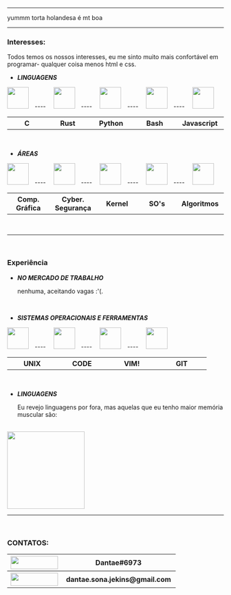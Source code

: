<hr>

yummm torta holandesa é mt boa

<hr>

### **Interesses:**
Todos temos os nossos interesses, eu me sinto muito mais confortável em programar- qualquer coisa menos html e css.

- ***LINGUAGENS***

<img src="https://cdn.jsdelivr.net/gh/devicons/devicon/icons/c/c-original.svg"    
width="50px"
height="50px"
/> ---- 
<img src="https://cdn.jsdelivr.net/gh/devicons/devicon/icons/rust/rust-plain.svg"
    width="50px"
    height="50px"
/> ---- 
<img src="https://cdn.jsdelivr.net/gh/devicons/devicon/icons/python/python-original.svg"
    width="50px"
    height="50px"
/> ---- 
<img src="https://cdn.jsdelivr.net/gh/devicons/devicon/icons/bash/bash-original.svg"
    width="50px"
    height="50px"
/> ---- 
<img src="https://cdn.jsdelivr.net/gh/devicons/devicon/icons/javascript/javascript-original.svg"
    width="50px"
    height="50px"
/> 
<table table-layout="fixed">
<tr>
 <th scope="col" width="100px">C</th>
 <th scope="col" width="100px">Rust</th>
 <th scope="col" width="100px">Python</th>
 <th scope="col" width="100px">Bash</th>
 <th scope="col" width="100px">Javascript</th>
</tr>
 </table>

<br>

- ***ÁREAS***

<img src="https://img.icons8.com/external-inipagistudio-lineal-color-inipagistudio/64/000000/external-cube-augmented-reality-inipagistudio-lineal-color-inipagistudio.png"
    width="50px"
    height="50px"
/> ---- 
<img src="https://img.icons8.com/nolan/64/skull.png"
    width="50px"
    height="50px"
/> ---- 
<img src="https://img.icons8.com/color/48/000000/linux--v1.png"    
    width="50px"
    height="50px"
/> ---- 
<img src="https://img.icons8.com/color/48/000000/free-bsd.png"
    width="50px"
    height="50px"
/> ---- 
<img src="https://img.icons8.com/external-flatart-icons-lineal-color-flatarticons/64/000000/external-algorithm-data-science-and-cyber-security-flatart-icons-lineal-color-flatarticons.png"
    width="50px"
    height="50px"
/>

<table table-layout="fixed">
<tr>
 <th scope="col" width="100px">Comp.<br>Gráfica</th>
 <th scope="col" width="100px">Cyber.<br>Segurança</th>
 <th scope="col" width="100px"><div class="bloco">Kernel</div></th>
 <th scope="col" width="100px"><div class="bloco">SO's</div></th>
 <th scope="col" width="100px"><div class="bloco">Algoritmos</div></th>
</tr>
 </table>

<br>

<hr>

<br>

### **Experiência**

- ***NO MERCADO DE TRABALHO***

    nenhuma, aceitando vagas :'(.

<br>

- ***SISTEMAS OPERACIONAIS E FERRAMENTAS***

<img src="https://img.icons8.com/color/48/000000/linux--v1.png"
    width="50px"
    height="50px"
/> ---- 
<img src="https://cdn.jsdelivr.net/gh/devicons/devicon/icons/vscode/vscode-original.svg"
    width="50px"
    height="50px"
/> ---- 
<img src="https://cdn.jsdelivr.net/gh/devicons/devicon/icons/vim/vim-original.svg"  
    width="50px"
    height="50px"
/> ---- 
 <img src="https://cdn.jsdelivr.net/gh/devicons/devicon/icons/git/git-original.svg"
    width="50px"
    height="50px"
/>

<table table-layout="fixed">
<tr>
 <th scope="col" width="100px">UNIX</th>
 <th scope="col" width="100px">CODE</th>
 <th scope="col" width="100px">VIM!</th>
 <th scope="col" width="100px">GIT</th>
</tr>
</table>

<br>

- ***LINGUAGENS***

    Eu revejo linguagens por fora, mas aquelas que eu tenho maior memória muscular são:

<br>

  <img height="180em" src="https://github-readme-stats.vercel.app/api/top-langs/?username=Dantae-Jekins&layout=compact&langs_count=5&theme=gruvbox"/>

<br>

<hr>

<br>

### CONTATOS:

<table table-layout="fixed">
<tr>
 <th scope="col" width="100px"><img src = "https://img.shields.io/badge/Discord-7289DA?style=for-the-badge&logo=discord&logoColor=white" width="110px" height="30px">
</th>
 <th scope="col" width="200px">Dantae#6973</th>
<tr>
 <th scope="col" width="100px"><img src ="https://img.shields.io/badge/Gmail-D14836?style=for-the-badge&logo=gmail&logoColor=white" width="110px" height="30px"></th>
 <th scope="col" width="250px">dantae.sona.jekins@gmail.com</th>
</tr>
</table>

<!--
**Dantae-Jekins/Dantae-Jekins** is a ✨ _special_ ✨ repository because its `README.md` (this file) appears on your GitHub profile.

Here are some ideas to get you started:

- 🔭 I’m currently working on ...
- 🌱 I’m currently learning ...
- 👯 I’m looking to collaborate on ...
- 🤔 I’m looking for help with ...
- 💬 Ask me about ...
- 📫 How to reach me: ...
- 😄 Pronouns: ...
- ⚡ Fun fact: ...
-->
